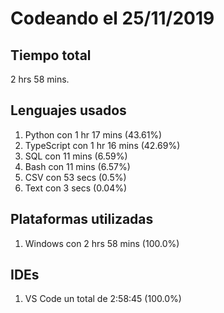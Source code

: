 # Codeando el 25/11/2019

## Tiempo total
2 hrs 58 mins.

## Lenguajes usados
1. Python con 1 hr 17 mins (43.61%)
1. TypeScript con 1 hr 16 mins (42.69%)
1. SQL con 11 mins (6.59%)
1. Bash con 11 mins (6.57%)
1. CSV con 53 secs (0.5%)
1. Text con 3 secs (0.04%)

## Plataformas utilizadas
1. Windows con 2 hrs 58 mins (100.0%)

## IDEs
1. VS Code un total de 2:58:45 (100.0%)
